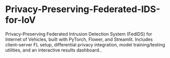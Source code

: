 # Privacy-Preserving-Federated-IDS-for-IoV
Privacy-Preserving Federated Intrusion Detection System (FedIDS) for Internet of Vehicles, built with PyTorch, Flower, and Streamlit. Includes client–server FL setup, differential privacy integration, model training/testing utilities, and an interactive results dashboard..
